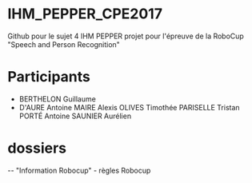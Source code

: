 # IHM_PEPPER_CPE2017

Github pour le sujet 4 IHM PEPPER
  projet pour l'épreuve de la RoboCup "Speech and Person Recognition"
  
# Participants
-  BERTHELON Guillaume
-  D'AURE Antoine
  MAIRE Alexis
  OLIVES Timothée
  PARISELLE Tristan
  PORTÉ Antoine
  SAUNIER Aurélien
  
# dossiers
   -- "Information Robocup"
          - règles Robocup
